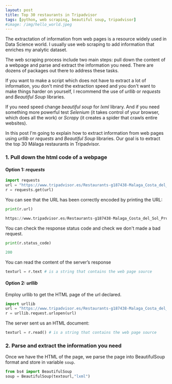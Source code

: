 ```yaml
---
layout: post
title: Top 30 restaurants in Tripadvisor 
tags: [python, web scraping, beautiful soup, tripadvisor]
#image: /img/hello_world.jpeg
---
```


The extractation of information from web pages is a resource widely used in Data Science world. I usually use web scraping to add information that enriches my analytic dataset.

The web scraping process include two main steps: pull down the content of a webpage and parse and extract the information you need. There are dozens of packages out there to address these tasks. 

If you want to make a script which does not have to extract a lot of information, you don't mind the extraction speed and you don't want to make things harder on yourself, I recommend the use of *urllib* or *requests* and *Beautiful Soup* libraries.

If you need speed change *beautiful soup* for *lxml* library. And if you need something more powerful test *Selenium* (it takes control of your browser, which does all the work) or *Scrapy* (it creates a spider that crawls entire websites).

In this post I'm going to explain how to extract information from web pages using *urllib* or *requests* and *Beautiful Soup* libraries. Our goal is to extract the top 30 Málaga restaurants in Tripadvisor.  

### 1. Pull down the html code of a webpage

#### Option 1: *requests*

```python
import requests
url = "https://www.tripadvisor.es/Restaurants-g187438-Malaga_Costa_del_Sol_Province_of_Malaga_Andalucia.html"
r = requests.get(url)
```
You can see that the URL has been correctly encoded by printing the URL:
```python
print(r.url)
```
```python
https://www.tripadvisor.es/Restaurants-g187438-Malaga_Costa_del_Sol_Province_of_Malaga_Andalucia.html
```
You can check the response status code and check we don't made a bad request.

```python
print(r.status_code)
```
```python
200
```
You can read the content of the server’s response
```python
texturl = r.text # is a string that contains the web page source
```


#### Option 2: *urllib*
Employ urllib to get the HTML page of the url declared.
```python
import urllib
url = "https://www.tripadvisor.es/Restaurants-g187438-Malaga_Costa_del_Sol_Province_of_Malaga_Andalucia.html"
r = urllib.request.urlopen(url)
```
The server sent us an HTML document:

```python
texturl = r.read() # is a string that contains the web page source
```

### 2. Parse and extract the information you need

Once we have the HTML of the page, we parse the page into BeautifulSoup format and store in variable `soup`. 
 
```python
from bs4 import BeautifulSoup
soup = BeautifulSoup(textourl,"lxml") 
```